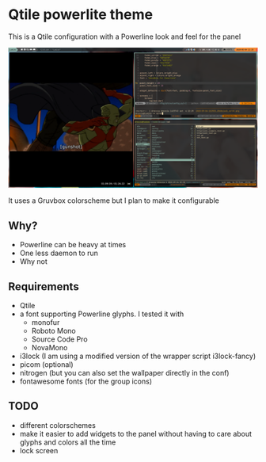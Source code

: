 # Qtile powerlite theme

This is a Qtile configuration with a Powerline look and feel for the panel

![Screenshot](qtile-powerlite-screenshot1.png)

It uses a Gruvbox colorscheme but I plan to make it configurable

## Why?

* Powerline can be heavy at times
* One less daemon to run
* Why not

## Requirements

* Qtile
* a font supporting Powerline glyphs. I tested it with
  * monofur
  * Roboto Mono
  * Source Code Pro
  * NovaMono
* i3lock (I am using a modified version of the wrapper script i3lock-fancy)
* picom (optional)
* nitrogen (but you can also set the wallpaper directly in the conf)
* fontawesome fonts (for the group icons)

## TODO

* different colorschemes
* make it easier to add widgets to the panel without having to care about
  glyphs and colors all the time
* lock screen

